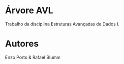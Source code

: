 # Árvore AVL
Trabalho da disciplina Estruturas Avançadas de Dados I.
# Autores
Enzo Porto & Rafael Blumm
